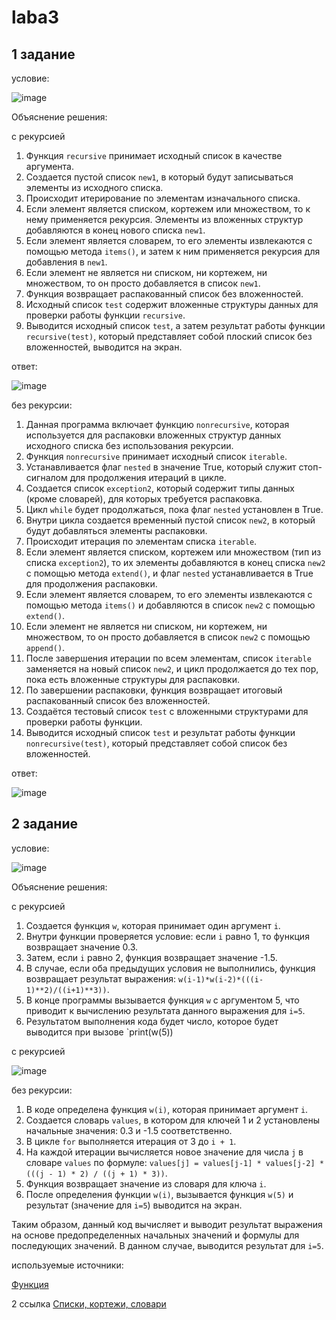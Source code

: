 # laba3

## 1 задание

условие:

![image](https://github.com/KseniyaMaystrenko/laba3/assets/152999073/ede9d4b1-8870-40c5-a8d8-8ccb41b3d4d6)

Объяснение решения:

с рекурсией

1. Функция `recursive` принимает исходный список в качестве аргумента.
2. Создается пустой список `new1`, в который будут записываться элементы из исходного списка.
3. Происходит итерирование по элементам изначального списка.
4. Если элемент является списком, кортежем или множеством, то к нему применяется рекурсия. Элементы из вложенных структур добавляются в конец нового списка `new1`.
5. Если элемент является словарем, то его элементы извлекаются с помощью метода `items()`, и затем к ним применяется рекурсия для добавления в `new1`.
6. Если элемент не является ни списком, ни кортежем, ни множеством, то он просто добавляется в список `new1`.
7. Функция возвращает распакованный список без вложенностей.
8. Исходный список `test` содержит вложенные структуры данных для проверки работы функции `recursive`.
9. Выводится исходный список `test`, а затем результат работы функции `recursive(test)`, который представляет собой плоский список без вложенностей, выводится на экран.

ответ:

![image](https://github.com/KseniyaMaystrenko/laba3/assets/152999073/565c99aa-2a7d-4d61-9056-78e9e8087858)

без рекурсии:

1. Данная программа включает функцию `nonrecursive`, которая используется для распаковки вложенных структур данных исходного списка без использования рекурсии.
2. Функция `nonrecursive` принимает исходный список `iterable`.
3. Устанавливается флаг `nested` в значение True, который служит стоп-сигналом для продолжения итераций в цикле.
4. Создается список `exception2`, который содержит типы данных (кроме словарей), для которых требуется распаковка.
5. Цикл `while` будет продолжаться, пока флаг `nested` установлен в True.
6. Внутри цикла создается временный пустой список `new2`, в который будут добавляться элементы распаковки.
7. Происходит итерация по элементам списка `iterable`.
8. Если элемент является списком, кортежем или множеством (тип из списка `exception2`), то их элементы добавляются в конец списка `new2` с помощью метода `extend()`, и флаг `nested` устанавливается в True для продолжения распаковки.
9. Если элемент является словарем, то его элементы извлекаются с помощью метода `items()` и добавляются в список `new2` с помощью `extend()`.
10. Если элемент не является ни списком, ни кортежем, ни множеством, то он просто добавляется в список `new2` с помощью `append()`.
11. После завершения итерации по всем элементам, список `iterable` заменяется на новый список `new2`, и цикл продолжается до тех пор, пока есть вложенные структуры для распаковки.
12. По завершении распаковки, функция возвращает итоговый распакованный список без вложенностей.
13. Создаётся тестовый список `test` с вложенными структурами для проверки работы функции.
14. Выводится исходный список `test` и результат работы функции `nonrecursive(test)`, который представляет собой список без вложенностей.

ответ:

![image](https://github.com/KseniyaMaystrenko/laba3/assets/152999073/f87b6271-b8cc-452c-9040-0a16a18fb4f1)


## 2 задание 

условие:

![image](https://github.com/KseniyaMaystrenko/laba3/assets/152999073/6f2b127b-d988-4304-b058-e7c127023db0)

Объяснение решения:

с рекурсией

1. Создается функция `w`, которая принимает один аргумент `i`.
2. Внутри функции проверяется условие: если `i` равно 1, то функция возвращает значение 0.3.
3. Затем, если `i` равно 2, функция возвращает значение -1.5.
4. В случае, если оба предыдущих условия не выполнились, функция возвращает результат выражения: `w(i-1)*w(i-2)*(((i-1)**2)/((i+1)**3))`.
5. В конце программы вызывается функция `w` с аргументом 5, что приводит к вычислению результата данного выражения для `i=5`.
6. Результатом выполнения кода будет число, которое будет выводится при вызове `print(w(5))

с рекурсией

![image](https://github.com/KseniyaMaystrenko/laba3/assets/152999073/05a892cf-cffa-4114-9723-c9a3247e4d91)

без рекурсии:

1. В коде определена функция `w(i)`, которая принимает аргумент `i`.
2. Создается словарь `values`, в котором для ключей 1 и 2 установлены начальные значения: 0.3 и -1.5 соответственно.
3. В цикле `for` выполняется итерация от 3 до `i + 1`.
4. На каждой итерации вычисляется новое значение для числа `j` в словаре `values` по формуле: `values[j] = values[j-1] * values[j-2] * (((j - 1) * 2) / ((j + 1) * 3))`.
5. Функция возвращает значение из словаря для ключа `i`.
6. После определения функции `w(i)`, вызывается функция `w(5)` и результат (значение для `i=5`) выводится на экран.

Таким образом, данный код вычисляет и выводит результат выражения на основе предопределенных начальных значений и формулы для последующих значений. В данном случае, выводится результат для `i=5`.


используемые источники:

[Функция](https://youtu.be/GLaH7YYO-2I?feature=shared)


2 ссылка
[Списки, кортежи, словари](https://youtu.be/Rq3UqTYc6mA?feature=shared)

